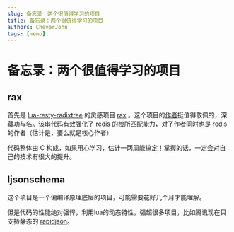 ```yaml
---
slug: 备忘录：两个很值得学习的项目
title: 备忘录：两个很值得学习的项目
authors: CheverJohn
tags: [memo]
---
```


# 备忘录：两个很值得学习的项目

## rax

首先是 [lua-resty-radixtree](https://github.com/api7/lua-resty-radixtree) 的灵感项目 [rax](https://github.com/antirez/rax) 。这个项目的[作者](https://github.com/antirez)挺值得敬佩的，深藏功与名。该串代码有效强化了 redis 的检所匹配能力，对了作者同时也是 redis 的作者（估计是，要么就是核心作者）

代码整体由 C 构成，如果用心学习，估计一两周能搞定！掌握的话，一定会对自己的技术有很大的提升。

## ljsonschema

这个项目是一个偏编译原理底层的项目，可能需要花好几个月才能理解。

但是代码的性能绝对强悍，利用lua的动态特性，强超很多项目，比如腾讯现在只支持静态的 [rapidjson](https://github.com/Tencent/rapidjson)。


